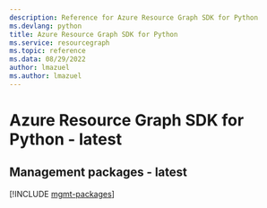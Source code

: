 ```yaml
---
description: Reference for Azure Resource Graph SDK for Python
ms.devlang: python
title: Azure Resource Graph SDK for Python
ms.service: resourcegraph
ms.topic: reference
ms.data: 08/29/2022
author: lmazuel
ms.author: lmazuel
---
```

# Azure Resource Graph SDK for Python - latest

## Management packages - latest
[!INCLUDE [mgmt-packages](resource-graph-mgmt-index.md)]